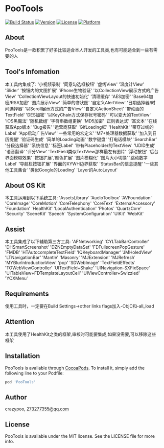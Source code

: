 # PooTools

[![Build Status](https://img.shields.io/travis/crazypoo/PooTools.svg?style=flat)](https://travis-ci.org/crazypoo/PooTools)
[![Version](https://img.shields.io/cocoapods/v/PooTools.svg?style=flat)](https://cocoapods.org/pods/PooTools)
[![License](https://img.shields.io/cocoapods/l/PooTools.svg?style=flat)](https://cocoapods.org/pods/PooTools)
[![Platform](https://img.shields.io/cocoapods/p/PooTools.svg?style=flat)](https://cocoapods.org/pods/PooTools)

## About

PooTools是一款积累了好多比较适合本人开发的工具类,也有可能适合到一些有需要的人

## Tool's Infomation

本工具内集成了:
'小视频录制'
'同意勾选框按钮'
'虚线View'
'温度计View'
'Slider'
'按钮内的文图扩展'
'iPhone生物验证'
'以CollectionView展示方式的广告View'
'CollectionViewLayout的快速初始化'
'清理缓存'
'AES加密'
'Base64加密/RSA加密'
'图片展示View'
'简单的饼状图'
'自定义AlertView'
'日期选择器/时间选择器'
'以Scroll展示方式的广告View'
'自定义ActionSheet'
'带动画的TextField'
'DES加密'
'以KeyChain方式保存帐号密码'
'可以变大的TextView'
'iOS黑魔法'
'随机数组'
'字符串数组更换'
'MD5加密'
'正则表达式'
'富文本'
'在线获取App版本'
'Bug报告'
'运营商获取'
'GifLoading框'
'HealthKit'
'带穿过线的Label'
'App启动广告View'
'一些常用的宏定义'
'M7+处理器数据获取'
'加入到日历提醒'
'验证码生成'
'简单的Loading动画'
'数字键盘'
'打电话模块'
'SearchBar'
'分段选择器'
'系统信息'
'标签Label'
'带有Placeholder的TextView'
'UDID生成'
'语音翻译'
'评分View'
'TextField类似TextView那样最左有图片'
'浮动按钮'
'后台界面模糊效果'
'按钮扩展','颜色扩展'
'图片模糊化'
'图片大小切换'
'跳动数字Label'
'导航栏按钮扩展'
'界面的XYWH边界获取'
'StatusBar的信息提醒'
'一些其他工具集合'
'类似Google的Loading'
'Layer的AutoLayout'

## About OS Kit

本工具运用到以下系统工具:
'AssetsLibrary'
'AudioToolbox'
'AVFoundation'
'CoreImage'
'CoreMotion'
'CoreTelephony'
'CoreText'
'ExternalAccessory'
'Foundation'
'HealthKit'
'LocalAuthentication'
'Photos'
'QuartzCore'
'Security'
'SceneKit'
'Speech'
'SystemConfiguration'
'UIKit'
'WebKit'

## Assist

本工具集成了以下辅助第三方工具:
'AFNetworking'
'CYLTabBarController'
'DHSmartScreenshot'
'DZNEmptyDataSet'
'FDFullscreenPopGesture'
'FMDB'
'HTAutocompleteTextField'
'IQKeyboardManager'
'JMHoledView'
'LTNavigationBar'
'Mantle'
'Masonry'
'MJExtension'
'MJRefresh'
'MYBlurIntroductionView'
'pop'
'SDWebImage'
'TextFieldEffects'
'TOWebViewController'
'UITextField+Shake'
'UINavigation-SXFixSpace'
'UITableView+FDTemplateLayoutCell'
'UIViewController+Swizzled'
'YCXMenu'

## Requirements

使用工具时，一定要在Build Settings->other links flags加入-ObjC和-all_load

## Attention

本工具使用了HealthKit之类的框架,审核时可能要集成,如果没需要,可以移除这些框架

## Installation

PooTools is available through [CocoaPods](https://cocoapods.org). To install
it, simply add the following line to your Podfile:

```ruby
pod 'PooTools'
```

## Author

crazypoo, 273277355@qq.com

## License

PooTools is available under the MIT license. See the LICENSE file for more info.
